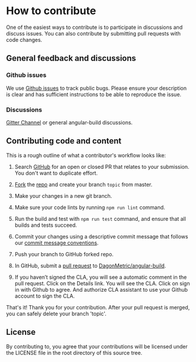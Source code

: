 # How to contribute

One of the easiest ways to contribute is to participate in discussions and discuss issues. You can also contribute by submitting pull requests with code changes.

## General feedback and discussions

### Github issues

We use [Github issues](https://github.com/DagonMetric/angular-build/issues) to track public bugs. Please ensure your description is clear and has sufficient instructions to be able to reproduce the issue.

### Discussions

[Gitter Channel](https://gitter.im/DagonMetric/angular-build?utm_source=share-link&utm_medium=link&utm_campaign=share-link) or general angular-build discussions.

## Contributing code and content

This is a rough outline of what a contributor's workflow looks like:

1. Search [GitHub](https://github.com/DagonMetric/angular-build/pulls) for an open or closed PR that relates to your submission. You don't want to duplicate effort.

2. [Fork](https://help.github.com/articles/fork-a-repo/) the [repo](https://github.com/DagonMetric/angular-build) and create your branch `topic` from master.

3. Make your changes in a new git branch.

4. Make sure your code lints by running `npm run lint` command.

5. Run the build and test with `npm run test` command, and ensure that all builds and tests succeed.

6. Commit your changes using a descriptive commit message that follows our [commit message conventions](https://gist.github.com/mmzliveid/5d1ca6579da5ee60f5f4dee8d6201045).

7. Push your branch to GitHub forked repo.

8. In GitHub, submit a [pull request](https://help.github.com/articles/about-pull-requests) to [DagonMetric/angular-build](https://github.com/DagonMetric/angular-build).

9. If you haven’t signed the CLA, you will see a automatic comment in the pull request. Click on the Details link. You will see the CLA. Click on sign in with Github to agree. And authorize CLA assistant to use your Github account to sign the CLA.

That's it! Thank you for your contribution. After your pull request is merged, you can safely delete your branch 'topic'.

## License

By contributing to, you agree that your contributions will be licensed under the LICENSE file in the root directory of this source tree.